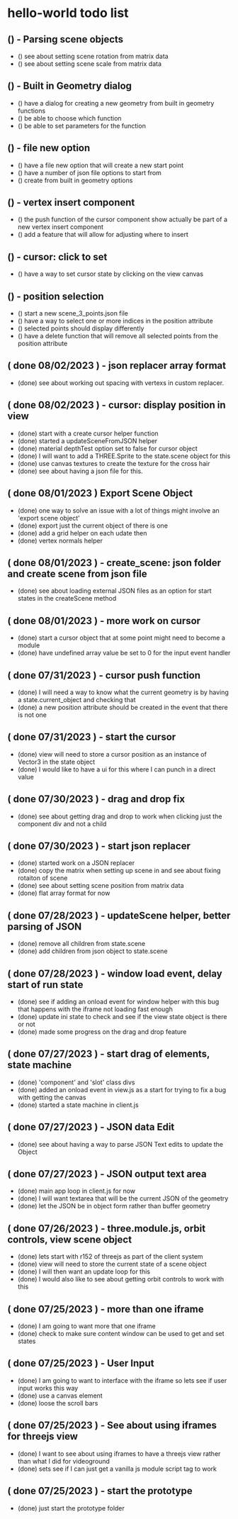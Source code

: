 # hello-world todo list

## () - Parsing scene objects
* () see about setting scene rotation from matrix data
* () see about setting scene scale from matrix data 

## () - Built in Geometry dialog
* () have a dialog for creating a new geometry from built in geometry functions
* () be able to choose which function
* () be able to set parameters for the function

## () - file new option
* () have a file new option that will create a new start point
* () have a number of json file options to start from
* () create from built in geometry options

## () - vertex insert component
* () the push function of the cursor component show actually be part of a new vertex insert component
* () add a feature that will allow for adjusting where to insert

## () - cursor: click to set
* () have a way to set cursor state by clicking on the view canvas

## () - position selection
* () start a new scene\_3\_points.json file
* () have a way to select one or more indices in the position attribute
* () selected points should display differently
* () have a delete function that will remove all selected points from the position attribute


<!-- DONE -->

## ( done 08/02/2023 ) - json replacer array format
* (done) see about working out spacing with vertexs in custom replacer.

## ( done 08/02/2023 ) - cursor: display position in view
* (done) start with a create cursor helper function
* (done) started a updateSceneFromJSON helper
* (done) material depthTest option set to false for cursor object
* (done) I will want to add a THREE.Sprite to the state.scene object for this
* (done) use canvas textures to create the texture for the cross hair
* (done) see about having a json file for this.

## ( done 08/01/2023 ) Export Scene Object
* (done) one way to solve an issue with a lot of things might involve an 'export scene object'
* (done) export just the current object of there is one
* (done) add a grid helper on each udate then
* (done) vertex normals helper

## ( done 08/01/2023 ) - create_scene: json folder and create scene from json file
* (done) see about loading external JSON files as an option for start states in the createScene method

## ( done 08/01/2023 ) - more work on cursor
* (done) start a cursor object that at some point might need to become a module
* (done) have undefined array value be set to 0 for the input event handler

## ( done 07/31/2023 ) - cursor push function
* (done) I will need a way to know what the current geometry is by having a state.current\_object and checking that
* (done) a new position attribute should be created in the event that there is not one

## ( done 07/31/2023 ) - start the cursor
* (done) view will need to store a cursor position as an instance of Vector3 in the state object
* (done) I would like to have a ui for this where I can punch in a direct value

## ( done 07/30/2023 ) - drag and drop fix
* (done) see about getting drag and drop to work when clicking just the component div and not a child

## ( done 07/30/2023 ) - start json replacer
* (done) started work on a JSON replacer
* (done) copy the matrix when setting up scene in and see about fixing rotaiton of scene
* (done) see about setting scene position from matrix data
* (done) flat array format for now

## ( done 07/28/2023 ) - updateScene helper, better parsing of JSON
* (done) remove all children from state.scene
* (done) add children from json object to state.scene

## ( done 07/28/2023 ) - window load event, delay start of run state
* (done) see if adding an onload event for window helper with this bug that happens with the iframe not loading fast enough
* (done) update ini state to check and see if the view state object is there or not
* (done) made some progress on the drag and drop feature

## ( done 07/27/2023 ) - start drag of elements, state machine
* (done) 'component' and 'slot' class divs
* (done) added an onload event in view.js as a start for trying to fix a bug with getting the canvas
* (done) started a state machine in client.js

## ( done 07/27/2023 ) - JSON data Edit
* (done) see about having a way to parse JSON Text edits to update the Object

## ( done 07/27/2023 ) - JSON output text area
* (done) main app loop in client.js for now
* (done) I will want textarea that will be the current JSON of the geometry
* (done) let the JSON be in object form rather than buffer geometry

## ( done 07/26/2023 ) - three.module.js, orbit controls, view scene object
* (done) lets start with r152 of threejs as part of the client system
* (done) view will need to store the current state of a scene object
* (done) I will then want an update loop for this
* (done) I would also like to see about getting orbit controls to work with this

## ( done 07/25/2023 ) - more than one iframe
* (done) I am going to want more that one iframe
* (done) check to make sure content window can be used to get and set states

## ( done 07/25/2023 ) - User Input
* (done) I am going to want to interface with the iframe so lets see if user input works this way
* (done) use a canvas element
* (done) loose the scroll bars

## ( done 07/25/2023 ) - See about using iframes for threejs view
* (done) I want to see about using iframes to have a threejs view rather than what I did for videoground
* (done) sets see if I can just get a vanilla js module script tag to work

## ( done 07/25/2023 ) - start the prototype
* (done) just start the prototype folder